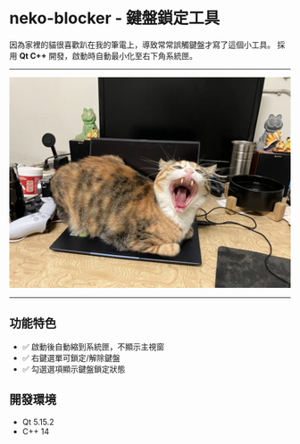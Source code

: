 # neko-blocker - 鍵盤鎖定工具

因為家裡的貓很喜歡趴在我的筆電上，導致常常誤觸鍵盤才寫了這個小工具。
採用 **Qt C++** 開發，啟動時自動最小化至右下角系統匣。

---

![犯案現場](IMG_6396.JPG)

---

## 功能特色

- ✅ 啟動後自動縮到系統匣，不顯示主視窗  
- ✅ 右鍵選單可鎖定/解除鍵盤  
- ✅ 勾選選項顯示鍵盤鎖定狀態

## 開發環境
- Qt 5.15.2
- C++ 14
